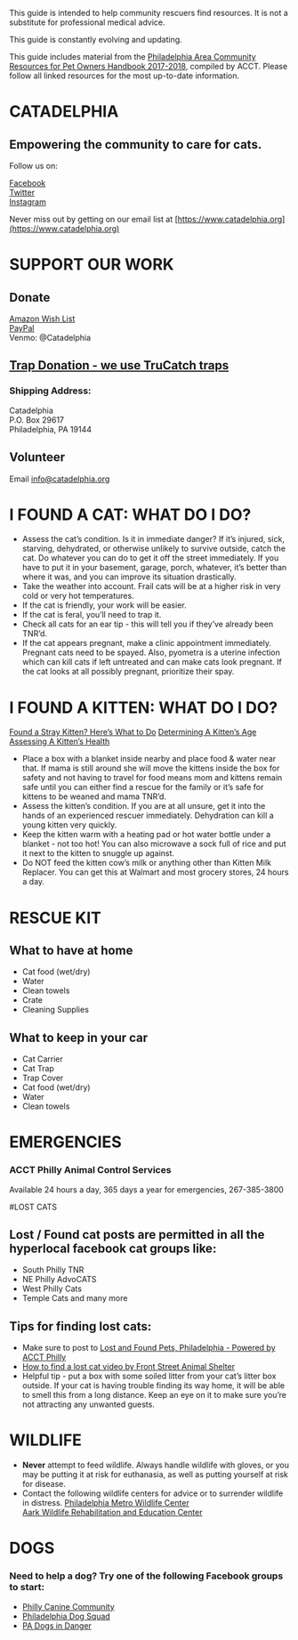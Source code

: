 This guide is intended to help community rescuers find resources. It is not a substitute for professional medical advice. 

This guide is constantly evolving and updating. 

This guide includes material from the [Philadelphia Area Community Resources for Pet Owners Handbook 2017-2018](files/Community-Resources-for-Pet-Owners.pdf), compiled by ACCT. Please follow all linked resources for the most up-to-date information. 

# CATADELPHIA
## Empowering the community to care for cats.   
Follow us on: 

[Facebook](www.facebook.com/catadelphia)    
[Twitter](https://twitter.com/Catadelphia)    
[Instagram](https://www.instagram.com/catadelphia/)  

Never miss out by getting on our email list at [https://www.catadelphia.org](https://www.catadelphia.org)

# SUPPORT OUR WORK
## Donate
[Amazon Wish List](http://a.co/aOnmBZk)    
[PayPal](https://www.paypal.me/catadelphia)    
Venmo: @Catadelphia    
 
## [Trap Donation - we use TruCatch traps](http://www.trucatchtraps.com/small-animal-traps/feral-cat-traps/30-ltd-light-duty)    
### Shipping Address:    
Catadelphia    
P.O. Box 29617    
Philadelphia, PA 19144    
 
## Volunteer
Email [info@catadelphia.org](mailto:info@catadelphia.org)


# I FOUND A CAT: WHAT DO I DO?
* Assess the cat’s condition. Is it in immediate danger? If it’s injured, sick, starving, dehydrated, or otherwise unlikely to survive outside, catch the cat. Do whatever you can do to get it off the street immediately. If you have to put it in your basement, garage, porch, whatever, it’s better than where it was, and you can improve its situation drastically.
* Take the weather into account. Frail cats will be at a higher risk in very cold or very hot temperatures.
* If the cat is friendly, your work will be easier.
* If the cat is feral, you’ll need to trap it. 
* Check all cats for an ear tip - this will tell you if they’ve already been TNR’d. 
* If the cat appears pregnant, make a clinic appointment immediately. Pregnant cats need to be spayed. Also, pyometra is a uterine infection which can kill cats if left untreated and can make cats look pregnant. If the cat looks at all possibly pregnant, prioritize their spay. 

# I FOUND A KITTEN: WHAT DO I DO?
[Found a Stray Kitten? Here’s What to Do](https://www.catster.com/kittens/you-found-a-stray-kitten-heres-what-to-do?fbclid=IwAR2kOoaMOXulUtLxc2STOK_G7tJh-dWLDAsU30c1veh8K-Tg9NF9lIgyU9I)
[Determining A Kitten’s Age](http://www.kittenlady.org/age)
[Assessing A Kitten’s Health](http://www.kittenlady.org/generalhealth)

* Place a box with a blanket inside nearby and place food & water near that. If mama is still around she will move the kittens inside the box for safety and not having to travel for food means mom and kittens remain safe until you can either find a rescue for the family or it’s safe for kittens to be weaned and mama TNR’d.
* Assess the kitten’s condition. If you are at all unsure, get it into the hands of an experienced rescuer immediately. Dehydration can kill a young kitten very quickly. 
* Keep the kitten warm with a heating pad or hot water bottle under a blanket - not too hot! You can also microwave a sock full of rice and put it next to the kitten to snuggle up against. 
* Do NOT feed the kitten cow’s milk or anything other than Kitten Milk Replacer. You can get this at Walmart and most grocery stores, 24 hours a day. 

# RESCUE KIT
## What to have at home
* Cat food (wet/dry)
* Water
* Clean towels
* Crate
* Cleaning Supplies

## What to keep in your car
* Cat Carrier
* Cat Trap
* Trap Cover
* Cat food (wet/dry)
* Water
* Clean towels




# EMERGENCIES
### ACCT Philly Animal Control Services
Available 24 hours a day, 365 days a year for emergencies, 267-385-3800

#LOST CATS
## Lost / Found cat posts are permitted in all the hyperlocal facebook cat groups like: 
* South Philly TNR
* NE Philly AdvoCATS
* West Philly Cats
* Temple Cats and many more

## Tips for finding lost cats:
* Make sure to post to [Lost and Found Pets, Philadelphia - Powered by ACCT Philly](https://www.facebook.com/LostAndFoundPhilly)
* [How to find a lost cat video by Front Street Animal Shelter](https://www.facebook.com/FrontStreetAnimalShelter/posts/2045642912167821)
* Helpful tip - put a box with some soiled litter from your cat’s litter box outside. If your cat is having trouble finding its way home, it will be able to smell this from a long distance. Keep an eye on it to make sure you’re not attracting any unwanted guests. 

# WILDLIFE
*  **Never** attempt to feed wildlife. Always handle wildlife with gloves, or you may be putting it at risk for euthanasia, as well as putting yourself at risk for disease.
* Contact the following wildlife centers for advice or to surrender wildlife in distress. 
[Philadelphia Metro Wildlife Center](https://www.phillywildlife.org)    
[Aark Wildlife Rehabilitation and Education Center](https://www.aark.org)

# DOGS
### Need to help a dog? Try one of the following Facebook groups to start:
* [Philly Canine Community](https://www.facebook.com/groups/843161605802971)
* [Philadelphia Dog Squad](https://www.facebook.com/groups/philadelphiadogsquad/)
* [PA Dogs in Danger](https://www.facebook.com/dogsindangerpa/)
